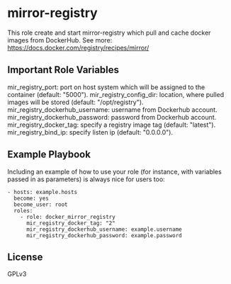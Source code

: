 mirror-registry
=========

This role create and start mirror-registry which pull and cache docker images from DockerHub.
See more: https://docs.docker.com/registry/recipes/mirror/

Important Role Variables
--------------

mir_registry_port: port on host system which will be assigned to the container (default: "5000").
mir_registry_config_dir: location, where pulled images will be stored (default: "/opt/registry").
mir_registry_dockerhub_username: username from Dockerhub account.
mir_registry_dockerhub_password: password from Dockerhub account.
mir_registry_docker_tag: specify a registry image tag (default: "latest").
mir_registry_bind_ip: specify listen ip (default: "0.0.0.0").

Example Playbook
----------------

Including an example of how to use your role (for instance, with variables passed in as parameters) is always nice for users too:

    - hosts: example.hosts
      become: yes
      become_user: root
      roles:
        - role: docker_mirror_registry
          mir_registry_docker_tag: "2"
          mir_registry_dockerhub_username: example.username
          mir_registry_dockerhub_password: example.password
          

License
-------

GPLv3
